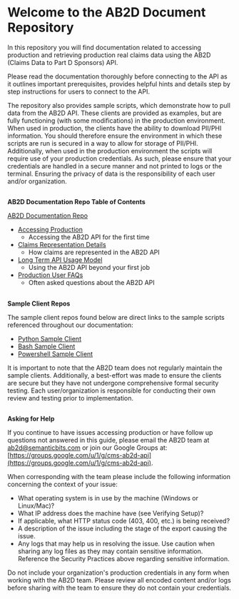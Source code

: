 

# Welcome to the AB2D Document Repository

In this repository you will find documentation related to accessing production and retrieving production real
claims data using the AB2D (Claims Data to Part D Sponsors) API.

Please read the documentation thoroughly before connecting to the API as it outlines important prerequisites,
provides helpful hints and details step by step instructions for users to connect to the API.

The repository also provides sample scripts, which demonstrate how to pull data from the AB2D API. These clients are
provided as examples, but are fully functioning (with some modifications) in the production environment. When used in
production, the clients have the ability to download PII/PHI information. You should therefore ensure the environment
in which these scripts are run is secured in a way to allow for storage of PII/PHI. Additionally, when used in the
production environment the scripts will require use of your production credentials. As such, please ensure that your
credentials are handled in a secure manner and not printed to logs or the terminal. Ensuring the privacy of data is
the responsibility of each user and/or organization.


## 
**AB2D Documentation Repo Table of Contents**

[AB2D Documentation Repo](https://github.com/CMSgov/ab2d-pdp-documentation)



* [Accessing Production](./docs/Production%20Access.md)
  * Accessing the AB2D API for the first time
* [Claims Representation Details](./docs/Claims%20Representation%20Details.md)
  * How claims are represented in the AB2D API
* [Long Term API Usage Model](./docs/Long%20Term%20API%20Usage%20Model.md)
  * Using the AB2D API beyond your first job
* [Production User FAQs](./docs/Production%20User%20FAQs.md)
  * Often asked questions about the AB2D API

## 
**Sample Client Repos**


The sample client repos found below are direct links to the sample scripts referenced throughout our documentation:

*   [Python Sample Client](https://github.com/CMSgov/ab2d-sample-client-python/)
*   [Bash Sample Client](https://github.com/CMSgov/ab2d-sample-client-bash/)
*   [Powershell Sample Client](https://github.com/CMSgov/ab2d-sample-client-powershell/)

It is important to note that the AB2D team does not regularly maintain the sample clients. Additionally, a
best-effort was made to ensure the clients are secure but they have not undergone comprehensive formal security testing.
Each user/organization is responsible for conducting their own review and testing prior to implementation.


## 
**Asking for Help**

If you continue to have issues accessing production or have follow up questions not answered in this guide, please
email the AB2D team at ab2d@semanticbits.com or join our Google Groups at: [https://groups.google.com/u/1/g/cms-ab2d-api](https://groups.google.com/u/1/g/cms-ab2d-api).

When corresponding with the team please include the following information concerning the context of your issue:



*   What operating system is in use by the machine (Windows or Linux/Mac)?
*   What IP address does the machine have (see Verifying Setup)?
*   If applicable, what HTTP status code (403, 400, etc.) is being received?
*   A description of the issue including the stage of the export causing the issue.
*   Any logs that may help us in resolving the issue. Use caution when sharing any log files as they may contain sensitive information. Reference the Security Practices above regarding sensitive information.

Do not include your organization's production credentials in any form when working with the AB2D team. Please review all encoded content and/or logs before sharing with the team to ensure they do not contain your credentials.

